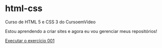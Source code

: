 # html-css
 Curso de HTML 5 e CSS 3 do CursoemVídeo

Estou aprendendo a criar sites e agora eu vou gerenciar meus repositórios!

<a href="https://gustavo-2027.github.io/html-css/html-css/exercicios/ex001/index.html" target="_blank">Executar o exercício 001</a>